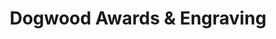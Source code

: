 ---
title: "Dogwood Awards & Engraving"
url: /surrey/dogwood-awards-und-engraving/
shop: Allgemein
---